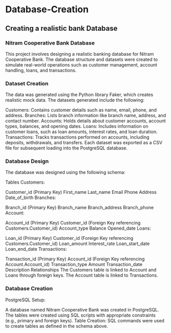 # Database-Creation

## Creating a realistic bank Database

### Nitram Cooperative Bank Database

This project involves designing a realistic banking database for Nitram Cooperative Bank. 
The database structure and datasets were created to simulate real-world operations such as 
customer management, account handling, loans, and transactions.

### Dataset Creation

The data was generated using the Python library Faker, which creates realistic mock data. 
The datasets generated include the following:

Customers: Contains customer details such as name, email, phone, and address.
Branches: Lists branch information like branch name, address, and contact number.
Accounts: Holds details about customer accounts, account types, balances, and opening dates.
Loans: Includes information on customer loans, such as loan amounts, interest rates, and loan duration.
Transactions: Tracks transactions performed on accounts, including deposits, withdrawals, and transfers.
Each dataset was exported as a CSV file for subsequent loading into the PostgreSQL database.

### Database Design

The database was designed using the following schema:

Tables
Customers:

Customer_id (Primary Key)
First_name
Last_name
Email
Phone
Address
Date_of_birth
Branches:

Branch_id (Primary Key)
Branch_name
Branch_address
Branch_phone
Account:

Account_id (Primary Key)
Customer_id (Foreign Key referencing Customers.Customer_id)
Account_type
Balance
Opened_date
Loans:

Loan_id (Primary Key)
Customer_id (Foreign Key referencing Customers.Customer_id)
Loan_amount
Interest_rate
Loan_start_date
Loan_end_date
Transactions:

Transaction_id (Primary Key)
Account_id (Foreign Key referencing Account.Account_id)
Transaction_type
Amount
Transaction_date
Description
Relationships
The Customers table is linked to Account and Loans through foreign keys.
The Account table is linked to Transactions.

### Database Creation
PostgreSQL Setup:

A database named Nitram Cooperative Bank was created in PostgreSQL.
The tables were created using SQL scripts with appropriate constraints (e.g., primary and foreign keys).
Table Creation: SQL commands were used to create tables as defined in the schema above. 



